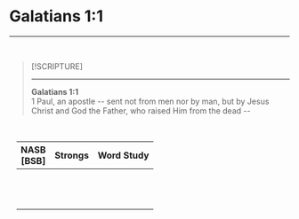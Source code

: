 # Galatians 1:1  
---
<br>

> [!SCRIPTURE]  
>  
> --- 
> **Galatians 1:1**  
> 1 Paul, an apostle -- sent not from men nor by man, but by Jesus Christ and God the Father, who raised Him from the dead --
>

<br>

<div style="margin-left: auto;
                  margin-right: auto;
                  width: 95%">


|      NASB <br> [BSB]       |      Strongs     |  Word Study         |
| --------------- | -------------------| ----------------------- |
| | | |
| | | |
| | | |
| | | |
| | | |
| | | |
| | | |
| | | |
| | | |
| | | |
| | | |
| | | |

</div>